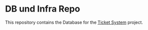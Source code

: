 # DB und Infra Repo


This repository contains the Database for the [Ticket System](https://github.com/IT-Wintercamp-2025) project.
